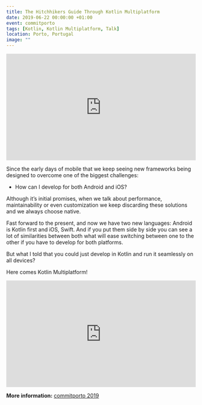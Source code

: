 ```yaml
---
title: The Hitchhikers Guide Through Kotlin Multiplatform
date: 2019-06-22 00:00:00 +01:00
event: commitporto
tags: [Kotlin, Kotlin Multiplatform, Talk]
location: Porto, Portugal
image: ""
---
```


<div style="left: 0; width: 100%; height: 0; position: relative; padding-bottom: 56.1972%;">
	<iframe src="https://speakerdeck.com/player/54b58bc22c964ecdb7722a6983dee4b9" style="border: 0; top: 0; left: 0; width: 100%; height: 100%; position: absolute;" allowfullscreen scrolling="no" allow="encrypted-media">
	</iframe>
</div>


Since the early days of mobile that we keep seeing new frameworks being designed to overcome one of the biggest challenges:

- How can I develop for both Android and iOS?

Although it’s initial promises, when we talk about performance, maintainability or even customization we keep discarding these solutions and we always choose native.

Fast forward to the present, and now we have two new languages: Android is Kotlin first and iOS, Swift. And if you put them side by side you can see a lot of similarities between both what will ease switching between one to the other if you have to develop for both platforms.

But what I told that you could just develop in Kotlin and run it seamlessly on all devices?

Here comes Kotlin Multiplatform!

<div style="left: 0; width: 100%; height: 0; position: relative; padding-bottom: 56.1972%;">
	<iframe src="https://www.youtube.com/embed/9dWclq3_WBM?autoplay=0&fs=0&iv_load_policy=3&showinfo=0" style="border: 0; top: 0; left: 0; width: 100%; height: 100%; position: absolute;" allowfullscreen scrolling="no" allow="encrypted-media">
	</iframe>
</div>




**More information:** <a href="https://commitporto.com/" rel="noopener">commitporto 2019</a>